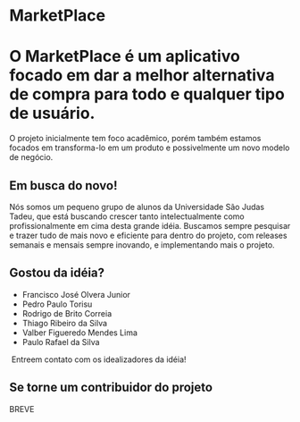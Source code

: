 # MarketPlace

O MarketPlace é um aplicativo focado em dar a melhor alternativa de compra para todo e qualquer tipo de usuário.
==========================

O projeto inicialmente tem foco acadêmico, porém também estamos focados em transforma-lo em um produto e possivelmente um novo modelo de negócio.

Em busca do novo!
-------------------

Nós somos um pequeno grupo de alunos da Universidade São Judas Tadeu, que está buscando crescer tanto intelectualmente como profissionalmente em cima desta grande idéia.
Buscamos sempre pesquisar e trazer tudo de mais novo e eficiente para dentro do projeto, com releases semanais e mensais sempre inovando, e implementando mais o projeto.

Gostou da idéia?
-----------------
  * Francisco José Olvera Junior
  * Pedro Paulo Torisu
  * Rodrigo de Brito Correia
  * Thiago Ribeiro da Silva
  * Valber Figueredo Mendes Lima
  * Paulo Rafael da Silva
  
  Entreem contato com os idealizadores da idéia!


Se torne um contribuidor do projeto
-----------------
BREVE

